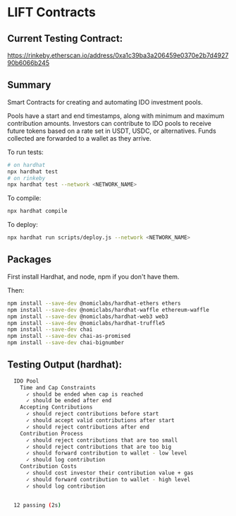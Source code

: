 # LIFT Contracts

## Current Testing Contract:

https://rinkeby.etherscan.io/address/0xa1c39ba3a206459e0370e2b7d492790b6066b245

## Summary

Smart Contracts for creating and automating IDO investment pools.

Pools have a start and end timestamps, along with minimum and maximum contribution amounts. Investors can contribute to IDO pools to receive future tokens based on a rate set in USDT, USDC, or alternatives. Funds collected are forwarded to a wallet as they arrive.

To run tests:

```bash
# on hardhat
npx hardhat test
# on rinkeby
npx hardhat test --network <NETWORK_NAME>
```

To compile:

```bash
npx hardhat compile
```

To deploy:

```bash
npx hardhat run scripts/deploy.js --network <NETWORK_NAME>
```

## Packages

First install Hardhat, and node, npm if you don't have them.

Then:

```bash
npm install --save-dev @nomiclabs/hardhat-ethers ethers
npm install --save-dev @nomiclabs/hardhat-waffle ethereum-waffle
npm install --save-dev @nomiclabs/hardhat-web3 web3
npm install --save-dev @nomiclabs/hardhat-truffle5
npm install --save-dev chai
npm install --save-dev chai-as-promised
npm install --save-dev chai-bignumber
```

## Testing Output (hardhat):

```bash
  IDO Pool
    Time and Cap Constraints
      ✓ should be ended when cap is reached
      ✓ should be ended after end
    Accepting Contributions
      ✓ should reject contributions before start
      ✓ should accept valid contributions after start
      ✓ should reject contributions after end
    Contribution Process
      ✓ should reject contributions that are too small
      ✓ should reject contributions that are too big
      ✓ should forward contribution to wallet - low level
      ✓ should log contribution
    Contribution Costs
      ✓ should cost investor their contribution value + gas
      ✓ should forward contribution to wallet - high level
      ✓ should log contribution


  12 passing (2s)
```